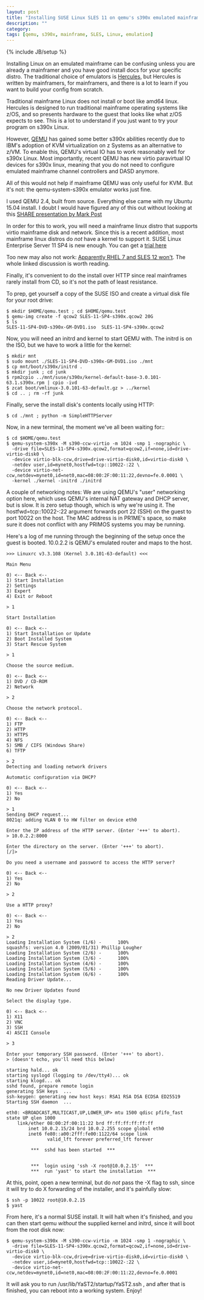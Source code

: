 ```yaml
---
layout: post
title: "Installing SUSE Linux SLES 11 on qemu's s390x emulated mainframe with virtio"
description: ""
category: 
tags: [qemu, s390x, mainframe, SLES, Linux, emulation]
---
```

{% include JB/setup %}

Installing Linux on an emulated mainframe can be confusing unless you are already a mainframer and you have good install docs for your specific distro. The traditional choice of emulators is [Hercules](http://www.hercules-390.eu), but Hercules is written by mainframers, for mainframers, and there is a lot to learn if you want to build your config from scratch.

Traditional mainframe Linux does not install or boot like amd64 linux. Hercules is designed to run traditional mainframe operating systems like z/OS, and so presents hardware to the guest that looks like what z/OS expects to see. This is a lot to understand if you just want to try your program on s390x Linux.

However, [QEMU](http://wiki.qemu.org/Main_Page) has gained some better s390x abilities recently due to IBM's adoption of KVM virtualization on z Systems as an alternative to z/VM. To enable this, QEMU's virtual IO has to work reasonably well for s390x Linux. Most importantly, recent QEMU has new virtio paravirtual IO devices for s390x linux, meaning that you do not need to configure emulated mainframe channel controllers and DASD anymore.

All of this would not help if mainframe QEMU was only useful for KVM. But it's not: the qemu-system-s390x emulator works just fine.

I used QEMU 2.4, built from source. Everything else came with my Ubuntu 15.04 install. I doubt I would have figured any of this out without looking at this [SHARE presentation by Mark Post](https://share.confex.com/share/125/webprogram/Handout/Session17489/know.your.competition.pdf)

In order for this to work, you will need a mainframe linux distro that supports virtio mainframe disk and network. Since this is a recent addition, most mainframe linux distros do *not* have a kernel to support it. SUSE Linux Enterprise Server 11 SP4 is new enough. You can get a [trial here](https://www.suse.com/products/server/download/)

Too new may also not work: [Apparently RHEL 7 and SLES 12 won't](https://lists.gnu.org/archive/html/qemu-devel/2015-08/msg03884.html). The whole linked discussion is worth reading.

Finally, it's convenient to do the install over HTTP since real mainframes rarely install from CD, so it's not the path of least resistance.

To prep, get yourself a copy of the SUSE ISO and create a virtual disk file for your root drive:

    $ mkdir $HOME/qemu.test ; cd $HOME/qemu.test
    $ qemu-img create -f qcow2 SLES-11-SP4-s390x.qcow2 20G
    $ ls
    SLES-11-SP4-DVD-s390x-GM-DVD1.iso  SLES-11-SP4-s390x.qcow2

Now, you will need an initrd and kernel to start QEMU with. The initrd is on the ISO, but we have to work a little for the kernel:

    $ mkdir mnt
    $ sudo mount ./SLES-11-SP4-DVD-s390x-GM-DVD1.iso ./mnt
    $ cp mnt/boot/s390x/initrd .
    $ mkdir junk ; cd junk
    $ rpm2cpio ../mnt/suse/s390x/kernel-default-base-3.0.101-63.1.s390x.rpm | cpio -ivd 
    $ zcat boot/vmlinux-3.0.101-63-default.gz > ../kernel
    $ cd .. ; rm -rf junk

Finally, serve the install disk's contents locally using HTTP:

    $ cd ./mnt ; python -m SimpleHTTPServer

Now, in a new terminal, the moment we've all been waiting for::

    $ cd $HOME/qemu.test
    $ qemu-system-s390x -M s390-ccw-virtio -m 1024 -smp 1 -nographic \
      -drive file=SLES-11-SP4-s390x.qcow2,format=qcow2,if=none,id=drive-virtio-disk0 \
      -device virtio-blk-ccw,drive=drive-virtio-disk0,id=virtio-disk0 \
      -netdev user,id=mynet0,hostfwd=tcp::10022-:22 \
      -device virtio-net-ccw,netdev=mynet0,id=net0,mac=08:00:2F:00:11:22,devno=fe.0.0001 \
      -kernel ./kernel -initrd ./initrd

A couple of networking notes: We are using QEMU's "user" networking option here, which uses QEMU's internal NAT gateway and DHCP server, but is slow. It is zero setup though, which is why we're using it. The hostfwd=tcp::10022-:22 argument forwards port 22 (SSH) on the guest to port 10022 on the host. The MAC address is in PR1ME's space, so make sure it does not conflict with any PRIMOS systems you may be running.

Here's a log of me running through the beginning of the setup once the guest is booted. 10.0.2.2 is QEMU's emulated router and maps to the host.


    >>> Linuxrc v3.3.108 (Kernel 3.0.101-63-default) <<<
    
    Main Menu
    
    0) <-- Back <--
    1) Start Installation          
    2) Settings               
    3) Expert                
    4) Exit or Reboot            
    
    > 1
    
    Start Installation
    
    0) <-- Back <--
    1) Start Installation or Update      
    2) Boot Installed System         
    3) Start Rescue System          
    
    > 1
    
    Choose the source medium.
    
    0) <-- Back <--
    1) DVD / CD-ROM          
    2) Network             
    
    > 2
    
    Choose the network protocol.
    
    0) <-- Back <--
    1) FTP               
    2) HTTP              
    3) HTTPS              
    4) NFS               
    5) SMB / CIFS (Windows Share)   
    6) TFTP              
    
    > 2
    Detecting and loading network drivers
    
    Automatic configuration via DHCP?
    
    0) <-- Back <--
    1) Yes
    2) No
    
    > 1
    Sending DHCP request...
    8021q: adding VLAN 0 to HW filter on device eth0
    
    Enter the IP address of the HTTP server. (Enter '+++' to abort).
    > 10.0.2.2:8000
    
    Enter the directory on the server. (Enter '+++' to abort).
    [/]> 
    
    Do you need a username and password to access the HTTP server?
    
    0) <-- Back <--
    1) Yes
    2) No
    
    > 2
    
    Use a HTTP proxy?
    
    0) <-- Back <--
    1) Yes
    2) No
    
    > 2
    Loading Installation System (1/6) -      100%
    squashfs: version 4.0 (2009/01/31) Phillip Lougher
    Loading Installation System (2/6) -      100%
    Loading Installation System (3/6) -      100%
    Loading Installation System (4/6) -      100%
    Loading Installation System (5/6) -      100%
    Loading Installation System (6/6) -      100%
    Reading Driver Update...
    
    No new Driver Updates found
    
    Select the display type.
    
    0) <-- Back <--
    1) X11               
    2) VNC               
    3) SSH               
    4) ASCII Console          
    
    > 3
    
    Enter your temporary SSH password. (Enter '+++' to abort).
    > (doesn't echo, you'll need this below)
    
    starting hald... ok
    starting syslogd (logging to /dev/tty4)... ok
    starting klogd... ok
    sshd found, prepare remote login
    generating SSH keys  ...  
    ssh-keygen: generating new host keys: RSA1 RSA DSA ECDSA ED25519 
    Starting SSH daemon  ...  
    
    eth0: <BROADCAST,MULTICAST,UP,LOWER_UP> mtu 1500 qdisc pfifo_fast state UP qlen 1000
        link/ether 08:00:2f:00:11:22 brd ff:ff:ff:ff:ff:ff
            inet 10.0.2.15/24 brd 10.0.2.255 scope global eth0
    	    inet6 fe80::a00:2fff:fe00:1122/64 scope link 
    	           valid_lft forever preferred_lft forever
    
             ***  sshd has been started  ***
    
    
             ***  login using 'ssh -X root@10.0.2.15'  ***
             ***  run 'yast' to start the installation  ***
    

At this, point, open a new terminal, but do *not* pass the -X flag to ssh, since it will try to do X forwarding of the installer, and it's painfully slow:

    $ ssh -p 10022 root@10.0.2.15
    $ yast

From here, it's a normal SUSE install. It will halt when it's finished, and you can then start qemu *without* the supplied kernel and initrd, since it will boot from the root disk now:


    $ qemu-system-s390x -M s390-ccw-virtio -m 1024 -smp 1 -nographic \
      -drive file=SLES-11-SP4-s390x.qcow2,format=qcow2,if=none,id=drive-virtio-disk0 \
      -device virtio-blk-ccw,drive=drive-virtio-disk0,id=virtio-disk0 \
      -netdev user,id=mynet0,hostfwd=tcp::10022-:22 \
      -device virtio-net-ccw,netdev=mynet0,id=net0,mac=08:00:2F:00:11:22,devno=fe.0.0001

It will ask you to run  /usr/lib/YaST2/startup/YaST2.ssh , and after that is finished, you can reboot into a working system. Enjoy!
